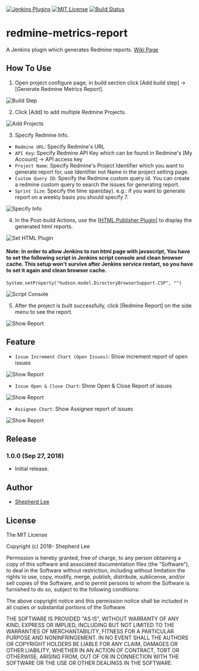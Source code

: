 [![Jenkins Plugins](https://img.shields.io/jenkins/plugin/v/redmine-metrics-report.svg)](https://plugins.jenkins.io/redmine-metrics-report)
[![MIT License](https://img.shields.io/badge/license-MIT-green.svg)](LICENSE.md)
[![Build Status](https://ci.jenkins.io/buildStatus/icon?job=Plugins/redmine-metrics-report-plugin/master)](https://ci.jenkins.io/blue/organizations/jenkins/Plugins%2Fredmine-metrics-report-plugin/branches)

# redmine-metrics-report
A Jenkins plugin which generates Redmine reports. [Wiki Page](https://wiki.jenkins.io/display/JENKINS/Redmine+Metrics+Report+Plugin)

## How To Use

1. Open project configure page, in build section click [Add build step] -> [Generate Redmine Metrics Report].

![Build Step](https://github.com/jenkinsci/redmine-metrics-report-plugin/blob/master/images/howTo1.png)

2. Click [Add] to add multiple Redmine Projects.

![Add Projects](https://github.com/jenkinsci/redmine-metrics-report-plugin/blob/master/images/howTo2.png)

3. Specify Redmine Info.
* `Redmine URL`: Specify Redmine's URL
* `API Key`: Specify Redmine API Key which can be found in Redmine's [My Account] -> API access key
* `Project Name`: Specify Redmine's Project Identifier which you want to generate report for, use Identifier not Name in the project setting page.
* `Custom Query ID`: Specify the Redmine custom query id. You can create a redmine custom query to search the issues for generating report.
* `Sprint Size`: Specify the time span(day). e.g.: if you want to generate report on a weekly basis you should specify 7.

![Specify Info](https://github.com/jenkinsci/redmine-metrics-report-plugin/blob/master/images/howTo3.png)

4. In the Post-build Actions, use the [[HTML Publisher Plugin]](https://plugins.jenkins.io/htmlpublisher) to display the generated html reports.

![Set HTML Plugin](https://github.com/jenkinsci/redmine-metrics-report-plugin/blob/master/images/howTo4.png)

#### Note: In order to allow Jenkins to run html page with javascript, You have to set the following script in Jenkins script console and clean browser cache. This setup won't survive after Jenkins service restart, so you have to set it again and clean browser cache.
```
System.setProperty("hudson.model.DirectoryBrowserSupport.CSP", "")
```

![Script Console](https://github.com/jenkinsci/redmine-metrics-report-plugin/blob/master/images/howTo5.png)

5. After the project is built successfully, click [Redmine Report] on the side menu to see the report.

![Show Report](https://github.com/jenkinsci/redmine-metrics-report-plugin/blob/master/images/howTo6.png)

## Feature

* `Issue Increment Chart (Open Issues)`: Show increment report of open issues

![Show Report](https://github.com/jenkinsci/redmine-metrics-report-plugin/blob/master/images/what1.png)

* `Issue Open & Close Chart`: Show Open & Close Report of issues

![Show Report](https://github.com/jenkinsci/redmine-metrics-report-plugin/blob/master/images/what2.png)

* `Assignee Chart`: Show Assignee report of issues

![Show Report](https://github.com/jenkinsci/redmine-metrics-report-plugin/blob/master/images/what3.png)

## Release

### 1.0.0 (Sep 27, 2018)
* Initial release.

## Author

* [Shepherd Lee](https://github.com/bestoak)

## License

The MIT License

Copyright (c) 2018- Shepherd Lee

Permission is hereby granted, free of charge, to any person obtaining a copy
of this software and associated documentation files (the "Software"), to deal
in the Software without restriction, including without limitation the rights
to use, copy, modify, merge, publish, distribute, sublicense, and/or sell
copies of the Software, and to permit persons to whom the Software is
furnished to do so, subject to the following conditions:

The above copyright notice and this permission notice shall be included in
all copies or substantial portions of the Software.

THE SOFTWARE IS PROVIDED "AS IS", WITHOUT WARRANTY OF ANY KIND, EXPRESS OR
IMPLIED, INCLUDING BUT NOT LIMITED TO THE WARRANTIES OF MERCHANTABILITY,
FITNESS FOR A PARTICULAR PURPOSE AND NONINFRINGEMENT. IN NO EVENT SHALL THE
AUTHORS OR COPYRIGHT HOLDERS BE LIABLE FOR ANY CLAIM, DAMAGES OR OTHER
LIABILITY, WHETHER IN AN ACTION OF CONTRACT, TORT OR OTHERWISE, ARISING FROM,
OUT OF OR IN CONNECTION WITH THE SOFTWARE OR THE USE OR OTHER DEALINGS IN
THE SOFTWARE.
